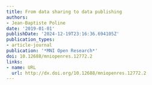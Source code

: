 ```yaml
---
title: From data sharing to data publishing
authors:
- Jean-Baptiste Poline
date: '2019-01-01'
publishDate: '2024-12-19T23:16:36.694105Z'
publication_types:
- article-journal
publication: '*MNI Open Research*'
doi: 10.12688/mniopenres.12772.2
links:
- name: URL
  url: http://dx.doi.org/10.12688/mniopenres.12772.2
---
```


